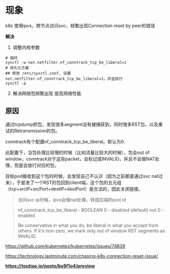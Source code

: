 # 现象
k8s 使用ipvs，跨节点访问svc，频繁出现Connection reset by peer的错误

**解决**
1. 调整内核参数
```
# 临时
sysctl -w net.netfilter.nf_conntrack_tcp_be_liberal=1
# 持久化方案
## 修改 /etc/sysctl.conf, 设置net.netfilter.nf_conntrack_tcp_be_liberal=1，并且执行
sysctl -p
```
2. 解决网络包频繁出现 提高网络性能

## 原因
通过tcpdump抓包，发现很多segment没有被捕获到，同时很多RST包，以及重试的Retransmission的包。

conntrack有个配置nf_conntrack_tcp_be_liberal。默认为0.

此配置下，当包处理比较慢的时候（比如流量比较大的时候），包会out of window，conntrack对于这些packet，会标记成INVALID，并且不会做NAT处理，但是会放行对应的包，

目标pod接收到这个包的时候，会发现自己不认识（因为之前都是通过svc nat过来），于是发了一个RST的包回到client端，这个包的五元组（tcp+srcIP+srcPort+destIP+destPort）是合法的，因此关闭链接。

> 访问svc ip时候，ipvs会做nat处理，转成后端的pod id

> nf_conntrack_tcp_be_liberal - BOOLEAN 0 - disabled (default) not 0 - enabled 
> 
> Be conservative in what you do, be liberal in what you accept from others. If it's non-zero, we mark only out of window RST segments as INVALID.

https://github.com/kubernetes/kubernetes/issues/74839

https://technology.lastminute.com/chasing-k8s-connection-reset-issue/

**https://toutiao.io/posts/bx8f1o4/preview**
